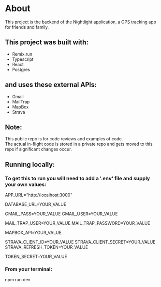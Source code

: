 # About
This project is the backend of the Nightlight application, a GPS tracking app for friends and family.

## This project was built with:
- Remix.run
- Typescript
- React
- Postgres 

## and uses these external APIs:  
- Gmail
- MailTrap
- MapBox
- Strava

## Note:  
This public repo is for code reviews and examples of code.  
The actual in-flight code is stored in a private repo and gets moved to this repo
if significant changes occur.


## Running locally:
### To get this to run you will need to add a '.env' file and supply your own values:

APP_URL="http://localhost:3000"

DATABASE_URL=YOUR_VALUE

GMAIL_PASS=YOUR_VALUE
GMAIL_USER=YOUR_VALUE

MAIL_TRAP_USER=YOUR_VALUE
MAIL_TRAP_PASSWORD=YOUR_VALUE

MAPBOX_API=YOUR_VALUE

STRAVA_CLIENT_ID=YOUR_VALUE
STRAVA_CLIENT_SECRET=YOUR_VALUE
STRAVA_REFRESH_TOKEN=YOUR_VALUE

TOKEN_SECRET=YOUR_VALUE


### From your terminal:
npm run dev
